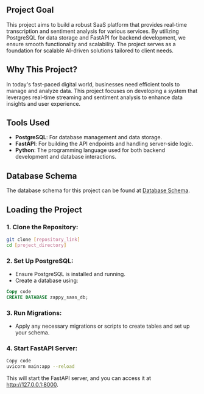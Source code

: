 ## Project Goal

This project aims to build a robust SaaS platform that provides real-time transcription and sentiment analysis for various services. By utilizing PostgreSQL for data storage and FastAPI for backend development, we ensure smooth functionality and scalability. The project serves as a foundation for scalable AI-driven solutions tailored to client needs.

## Why This Project?

In today's fast-paced digital world, businesses need efficient tools to manage and analyze data. This project focuses on developing a system that leverages real-time streaming and sentiment analysis to enhance data insights and user experience.

## Tools Used

- **PostgreSQL**: For database management and data storage.
- **FastAPI**: For building the API endpoints and handling server-side logic.
- **Python**: The programming language used for both backend development and database interactions.

## Database Schema

The database schema for this project can be found at [Database Schema](https://drawsql.app/teams/the-a-team-9/diagrams/zappy).


## Loading the Project

### 1. Clone the Repository:
```bash
git clone [repository_link]
cd [project_directory]
```
### 2. Set Up PostgreSQL:
  - Ensure PostgreSQL is installed and running.
  - Create a database using:
```sql
Copy code
CREATE DATABASE zappy_saas_db;
```

### 3. Run Migrations:
 - Apply any necessary migrations or scripts to create tables and set up your schema.

### 4. Start FastAPI Server:
```bash
Copy code
uvicorn main:app --reload
```
This will start the FastAPI server, and you can access it at http://127.0.0.1:8000.
